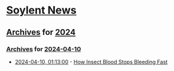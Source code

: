 # [Soylent News](../../../README.md)

## [Archives](../../index.md) for [2024](../index.md)

### [Archives](../../index.md) for [2024-04-10](index.md)

* [2024-04-10, 01:13:00](https://soylentnews.org/article.pl?sid=24/04/08/1814234&from=rss) - [How Insect Blood Stops Bleeding Fast](https://soylentnews.org/article.pl?sid=24/04/08/1814234&from=rss)
